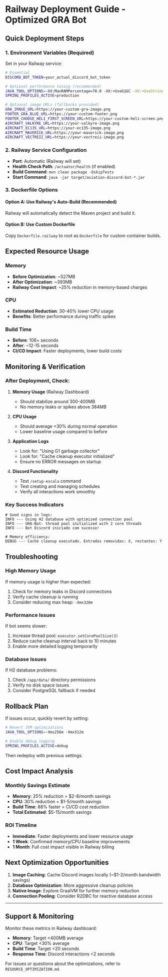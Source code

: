 # Railway Deployment Guide - Optimized GRA Bot

## Quick Deployment Steps

### 1. Environment Variables (Required)
Set in your Railway service:

```bash
# Essential
DISCORD_BOT_TOKEN=your_actual_discord_bot_token

# Optional performance tuning (recommended)
JAVA_TOOL_OPTIONS=-XX:MaxRAMPercentage=70.0 -XX:+UseG1GC -XX:+UseStringDeduplication
SPRING_PROFILES_ACTIVE=production

# Optional image URLs (fallbacks provided)
GRA_IMAGE_URL=https://your-custom-gra-image.png
FOOTER_GRA_BLUE_URL=https://your-custom-footer.png
FOOTER_CHOOSE_HELI_FIRST_SCREEN_URL=https://your-custom-heli-screen.png
AIRCRAFT_VALKYRE_URL=https://your-valkyre-image.png
AIRCRAFT_EC135_URL=https://your-ec135-image.png
AIRCRAFT_MAVERICK_URL=https://your-maverick-image.png
AIRCRAFT_VECTREII_URL=https://your-vectreii-image.png
```

### 2. Railway Service Configuration
- **Port**: Automatic (Railway will set)
- **Health Check Path**: `/actuator/health` (if enabled)
- **Build Command**: `mvn clean package -DskipTests`
- **Start Command**: `java -jar target/aviation-discord-bot-*.jar`

### 3. Dockerfile Options

#### Option A: Use Railway's Auto-Build (Recommended)
Railway will automatically detect the Maven project and build it.

#### Option B: Use Custom Dockerfile
Copy `Dockerfile.railway` to root as `Dockerfile` for custom container builds.

## Expected Resource Usage

### Memory
- **Before Optimization**: ~527MB
- **After Optimization**: ~393MB
- **Railway Cost Impact**: ~25% reduction in memory-based charges

### CPU
- **Estimated Reduction**: 30-40% lower CPU usage
- **Benefits**: Better performance during traffic spikes

### Build Time
- **Before**: 106+ seconds
- **After**: ~12-15 seconds
- **CI/CD Impact**: Faster deployments, lower build costs

## Monitoring & Verification

### After Deployment, Check:

1. **Memory Usage** (Railway Dashboard)
   - Should stabilize around 300-400MB
   - No memory leaks or spikes above 384MB

2. **CPU Usage**
   - Should average <30% during normal operation
   - Lower baseline usage compared to before

3. **Application Logs**
   - Look for: "Using G1 garbage collector"
   - Look for: "Cache cleanup executor initialized"
   - Ensure no ERROR messages on startup

4. **Discord Functionality**
   - Test `/setup-escala` command
   - Test creating and managing schedules
   - Verify all interactions work smoothly

### Key Success Indicators

```log
# Good signs in logs:
INFO --- Using H2 database with optimized connection pool
INFO --- GRA-Bot- thread pool initialized with 2 core threads
INFO --- Bot Discord iniciado com sucesso!

# Memory efficiency:
DEBUG --- Cache cleanup executado. Entradas removidas: X, restantes: Y
```

## Troubleshooting

### High Memory Usage
If memory usage is higher than expected:
1. Check for memory leaks in Discord connections
2. Verify cache cleanup is running
3. Consider reducing max heap: `-Xmx320m`

### Performance Issues
If bot seems slower:
1. Increase thread pool: `executor.setCorePoolSize(3)`  
2. Reduce cache cleanup interval back to 10 minutes
3. Enable more detailed logging temporarily

### Database Issues  
If H2 database problems:
1. Check `/app/data/` directory permissions
2. Verify no disk space issues
3. Consider PostgreSQL fallback if needed

## Rollback Plan

If issues occur, quickly revert by setting:
```bash
# Revert JVM optimizations
JAVA_TOOL_OPTIONS=-Xms256m -Xmx512m

# Enable debug logging  
SPRING_PROFILES_ACTIVE=debug
```

Then redeploy with previous settings.

## Cost Impact Analysis

### Monthly Savings Estimate
- **Memory**: 25% reduction = $2-8/month savings
- **CPU**: 30% reduction = $1-5/month savings  
- **Build Time**: 88% faster = CI/CD cost reduction
- **Total Estimated**: $5-15/month savings

### ROI Timeline
- **Immediate**: Faster deployments and lower resource usage
- **1 Week**: Confirmed memory/CPU baseline improvements
- **1 Month**: Full cost impact visible in Railway billing

## Next Optimization Opportunities

1. **Image Caching**: Cache Discord images locally (~$1-2/month bandwidth savings)
2. **Database Optimization**: More aggressive cleanup policies
3. **Native Image**: Explore GraalVM for further memory reduction
4. **Connection Pooling**: Consider R2DBC for reactive database access

---

## Support & Monitoring

Monitor these metrics in Railway dashboard:
- **Memory**: Target <400MB average
- **CPU**: Target <30% average  
- **Build Time**: Target <20 seconds
- **Response Time**: Discord interactions <2 seconds

For issues or questions about the optimizations, refer to `RESOURCE_OPTIMIZATION.md`.